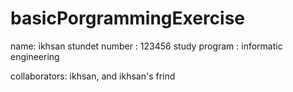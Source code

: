 # basicPorgrammingExercise
name: ikhsan
stundet number : 123456
study program : informatic engineering 

collaborators:
ikhsan, and ikhsan's frind
